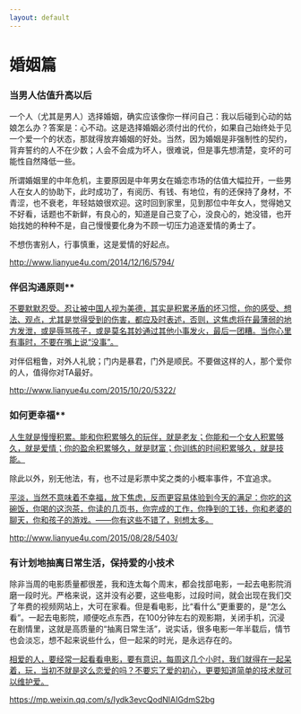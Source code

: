 ```yaml
---
layout: default
---
```


# 婚姻篇
### 当男人估值升高以后
一个人（尤其是男人）选择婚姻，确实应该像你一样问自己：我以后碰到心动的姑娘怎么办？答案是：心不动。这是选择婚姻必须付出的代价，如果自己始终处于见一个爱一个的状态，那就得放弃婚姻的好处。当然，因为婚姻是非强制性的契约，背弃誓约的人不在少数；人会不会成为坏人，很难说，但是事先想清楚，变坏的可能性自然降低一些。

所谓婚姻里的中年危机，主要原因是中年男女在婚恋市场的估值大幅拉开，一些男人在女人的协助下，此时成功了，有阅历、有钱、有地位，有的还保持了身材，不青涩，也不衰老，年轻姑娘很欢迎。这时回到家里，见到那位中年女人，觉得她又不好看，话题也不新鲜，有良心的，知道是自己变了心，没良心的，她没错，也开始找她的种种不是，自己慢慢要化身为不顾一切压力追逐爱情的勇士了。

不想伤害别人，行事慎重，这是爱情的好起点。

http://www.lianyue4u.com/2014/12/16/5794/



### 伴侣沟通原则**

<u>不要默默忍受。忍让被中国人视为美德，其实是积累矛盾的坏习惯，你的感受、想法、观点，尤其是觉得受到的伤害，都应及时表述，否则，这焦虑将在最薄弱的地方发泄，或是辱骂孩子，或是莫名其妙通过其他小事发火，最后一团糟。当你心里有事时，不要在嘴上说“没事”。</u>

对伴侣粗鲁，对外人礼貌；门内是暴君，门外是顺民。不要做这样的人，那个爱你的人，值得你对TA最好。

http://www.lianyue4u.com/2015/10/20/5322/



### 如何更幸福**

<u>人生就是慢慢积累。能和你积累够久的玩伴，就是老友；你能和一个女人积累够久，就是爱情；你的盈余积累够久，就是财富；你训练的时间积累够久，就是技能。</u>

除此以外，别无他法，有，也不过是彩票中奖之类的小概率事件，不宜追求。

<u>平淡，当然不意味着不幸福，放下焦虑，反而更容易体验到今天的满足：你吃的这碗饭，你喝的这泡茶，你读的几页书，你完成的工作，你挣到的工钱，你和老婆的聊天，你和孩子的游戏。——你有这些不错了，别想太多。</u>

http://www.lianyue4u.com/2015/08/28/5403/



### 有计划地抽离日常生活，保持爱的小技术

除非当周的电影质量都很差，我和连太每个周末，都会找部电影，一起去电影院消磨一段时光。严格来说，这并没有必要，这些电影，过段时间，就会出现在我们交了年费的视频网站上，大可在家看。但是看电影，比“看什么”更重要的，是“怎么看”。一起去电影院，顺便吃点东西，在100分钟左右的观影期，关闭手机，沉浸在剧情里，这就是高质量的“抽离日常生活”，说实话，很多电影一年半载后，情节也会淡忘，想不起来说些什么，但一起呆的时光，是永远存在的。

<u>相爱的人，要经常一起看看电影，要有意识，每周这几个小时，我们就得在一起呆着，玩，当初不就是这么恋爱的吗？不要忘了爱的初心，更要知道简单的技术就可以维护爱。</u>

https://mp.weixin.qq.com/s/Iydk3evcQodNlAIGdmS2bg